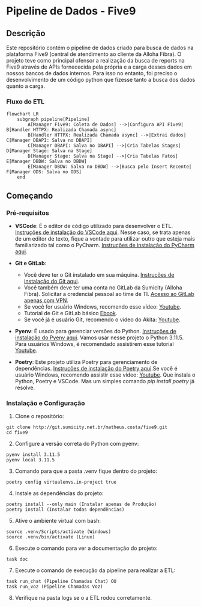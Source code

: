 # Pipeline de Dados - Five9

## Descrição

Este repositório contém o pipeline de dados criado para busca de dados na plataforma Five9 (central de atendimento ao cliente da Alloha Fibra). O projeto teve como principal ofensor a realização da busca de reports na Five9 através de APIs fornececida pela própria e a carga desses dados em nossos bancos de dados internos. Para isso no entanto, foi preciso o desenvolvimento de um código python que fizesse tanto a busca dos dados quanto a carga.

### Fluxo do ETL

```mermaid
flowchart LR
    subgraph pipeline[Pipeline]
        A[Manager Five9: Coleta de Dados] -->|Configura API Five9| B[Handler HTTPX: Realizada Chamada async]
        B[Handler HTTPX: Realizada Chamada async] -->|Extrai dados| C[Manager DBAPI: Salva no DBAPI]
        C[Manager DBAPI: Salva no DBAPI] -->|Cria Tabelas Stages| D[Manager Stage: Salva na Stage]
        D[Manager Stage: Salva na Stage] -->|Cria Tabelas Fatos| E[Manager DBDW: Salva no DBDW]
        E[Manager DBDW: Salva no DBDW] -->|Busca pelo Insert Recente| F[Manager ODS: Salva no ODS]
    end
```

## Começando

### Pré-requisitos

- **VSCode**: É o editor de código utilizado para desenvolver o ETL. [Instruções de instalação do VSCode aqui](https://code.visualstudio.com/download). Nesse caso, se trata apenas de um editor de texto, fique a vontade para utilizar outro que esteja mais familiarizado tal como o PyCharm. [Instruções de instalação do PyCharm aqui](https://www.jetbrains.com/pt-br/pycharm/download/?section=windows).

- **Git e GitLab**:

    - Você deve ter o Git instalado em sua máquina. [Instruções de instalação do Git aqui](https://git-scm.com/book/pt-br/v2).
    - Você também deve ter uma conta no GitLab da Sumicity (Alloha Fibra). Solicitar a credencial pessoal ao time de TI. [Acesso ao GitLab apenas com VPN](http://git.sumicity.net.br/).
    - Se você for usuário Windows, recomendo esse vídeo: [Youtube](https://www.youtube.com/watch?v=_hZf1teRFNg).
    - Tutorial de Git e GitLab básico [Ebook](https://www.linkedin.com/posts/lucianovasconcelosf_domine-seus-projetos-de-dados-9-comandos-activity-7093915148351864832-mYpp?utm_source=share&utm_medium=member_desktop).
    - Se você já é usuário Git, recomendo o vídeo do Akita: [Youtube](https://www.youtube.com/watch?v=6Czd1Yetaac).

- **Pyenv**: É usado para gerenciar versões do Python. [Instruções de instalação do Pyenv aqui](https://github.com/pyenv/pyenv#installation). Vamos usar nesse projeto o Python 3.11.5. Para usuários Windows, é recomendado assistirem esse tutorial [Youtube](https://www.youtube.com/watch?v=TkcqjLu1dgA).

- **Poetry**: Este projeto utiliza Poetry para gerenciamento de dependências. [Instruções de instalação do Poetry aqui](https://python-poetry.org/docs/#installing-with-the-official-installer).Se você é usuário Windows, recomendo assistir esse vídeo: [Youtube](https://www.youtube.com/watch?v=BuepZYn1xT8). Que instala o Python, Poetry e VSCode. Mas um simples comando *pip install poetry* já resolve.

### Instalação e Configuração
1. Clone o repositório:

```
git clone http://git.sumicity.net.br/matheus.costa/five9.git
cd five9
```

2. Configure a versão correta do Python com pyenv:

```
pyenv install 3.11.5
pyenv local 3.11.5
```

3. Comando para que a pasta .venv fique dentro do projeto:

```
poetry config virtualenvs.in-project true
```

4. Instale as dependências do projeto:

```
poetry install --only main (Instalar apenas de Produção)
poetry install (Instalar todas dependências)
```

5. Ative o ambiente virtual com bash:

```
source .venv/Scripts/activate (Windows)
source .venv/bin/activate (Linux)
```

6. Execute o comando para ver a documentação do projeto:

```
task doc
```

7. Execute o comando de execução da pipeline para realizar a ETL:

```
task run_chat (Pipeline Chamadas Chat) OU
task run_voz (Pipeline Chamadas Voz)
```

8. Verifique na pasta logs se o a ETL rodou corretamente.
